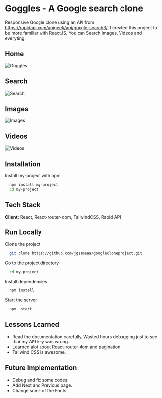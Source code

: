 # Goggles - A Google search clone

Responsive Google clone using an API from https://rapidapi.com/apigeek/api/google-search3/.
I created this project to be more familiar with ReactJS. You can Search Images, Videos and everyting.

## Home

![Goggles](https://i.ibb.co/yQdYhtq/image.png)

## Search

![Search](https://ibb.co/7n5vFZN)

## Images

![Images](https://ibb.co/YB9QR7D)

## Videos

![Videos](https://ibb.co/6tjDDST)

## Installation

Install my-project with npm

```bash
  npm install my-project
  cd my-project
```

## Tech Stack

**Client:** React, React-router-dom, TailwindCSS, Rapid API

## Run Locally

Clone the project

```bash
  git clone https://github.com/jgsamaaa/googlecloneproject.git
```

Go to the project directory

```bash
  cd my-project
```

Install dependencies

```bash
  npm install
```

Start the server

```bash
  npm  start
```

## Lessons Learned

- Read the documentation carefully. Wasted hours debugging just to see that my API key was wrong.
- Learned alot about React-router-dom and pagination.
- Tailwind CSS is awesome.

## Future Implementation

- Debug and fix some codes.
- Add Next and Previous page.
- Change some of the Fonts.
